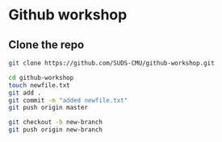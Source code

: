 # Github workshop

## Clone the repo

```sh
git clone https://github.com/SUDS-CMU/github-workshop.git
```

```sh
cd github-workshop
touch newfile.txt
git add .
git commit -m "added newfile.txt"
git push origin master
```

```sh
git checkout -b new-branch
git push origin new-branch
```

